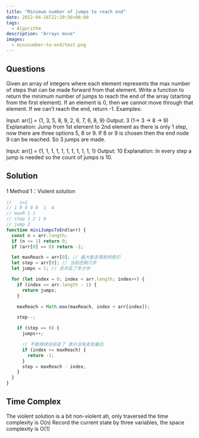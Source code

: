```yaml
---
title: "Minimum number of jumps to reach end"
date: 2022-04-16T22:29:56+08:00
tags:
  - Algorithm
description: "Arrays move"
images:
  - mininumber-to-end/test.png
---
```


## Questions

Given an array of integers where each element represents the max number of steps that can be made forward from that element. Write a function to return the minimum number of jumps to reach the end of the array (starting from the first element). If an element is 0, then we cannot move through that element. If we can’t reach the end, return -1.
Examples:

Input: arr[] = {1, 3, 5, 8, 9, 2, 6, 7, 6, 8, 9}
Output: 3 (1-> 3 -> 8 -> 9)
Explanation: Jump from 1st element to 2nd element as there is only 1 step, now there are three options 5, 8 or 9. If 8 or 9 is chosen then the end node 9 can be reached. So 3 jumps are made.

Input: arr[] = {1, 1, 1, 1, 1, 1, 1, 1, 1, 1, 1}
Output: 10
Explanation: In every step a jump is
needed so the count of jumps is 10.

## Solution

1 Method 1：Violent solution

```ts
//   i=1
// 1 0 0 0 0  1  4
// maxR 1 1
// step 1 2 1 0
// jump 2
function miniJumpsToEnd(arr) {
  const n = arr.length;
  if (n <= 1) return 0;
  if (arr[0] == 0) return -1;

  let maxReach = arr[0]; // 最大能走得到的索引
  let step = arr[0]; // 当前还剩几步
  let jumps = 1; // 总共走了多少步

  for (let index = 0; index < arr.length; index++) {
    if (index == arr.length - 1) {
      return jumps;
    }

    maxReach = Math.max(maxReach, index + arr[index]);

    step--;

    if (step == 0) {
      jumps++;

      // 不能继续往前走了 表示没有走到最后
      if (index >= maxReach) {
        return -1;
      }
      step = maxReach - index;
    }
  }
}
```

## Time Complex

The violent solution is a bit non-violent ah, only traversed the time complexity is O(n)
Record the current state by three variables, the space complexity is O(1)
